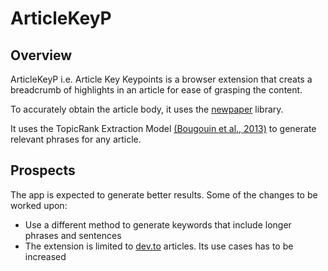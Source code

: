 # ArticleKeyP

## Overview

ArticleKeyP i.e. Article Key Keypoints is a browser extension that creats a breadcrumb of highlights in an article for ease of grasping the content.

To accurately obtain the article body, it uses the [newpaper](https://github.com/codelucas/newspaper) library.

It uses the TopicRank Extraction Model [(Bougouin et al., 2013)](https://aclanthology.org/I13-1062.pdf) to generate relevant phrases for any article.

## Prospects

The app is expected to generate better results. Some of the changes to be worked upon:

- Use a different method to generate keywords that include longer phrases and sentences
- The extension is limited to [dev.to](https://dev.to) articles. Its use cases has to be increased
